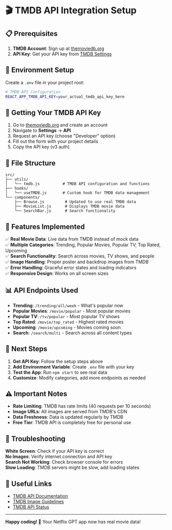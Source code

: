 # 🎬 TMDB API Integration Setup

## 📋 **Prerequisites**

1. **TMDB Account**: Sign up at [themoviedb.org](https://www.themoviedb.org/)
2. **API Key**: Get your API key from [TMDB Settings](https://www.themoviedb.org/settings/api)

## 🔑 **Environment Setup**

Create a `.env` file in your project root:

```bash
# TMDB API Configuration
REACT_APP_TMDB_API_KEY=your_actual_tmdb_api_key_here
```

## 🚀 **Getting Your TMDB API Key**

1. Go to [themoviedb.org](https://www.themoviedb.org/) and create an account
2. Navigate to **Settings** → **API**
3. Request an API key (choose "Developer" option)
4. Fill out the form with your project details
5. Copy the API key (v3 auth)

## 📁 **File Structure**

```
src/
├── utils/
│   └── tmdb.js          # TMDB API configuration and functions
├── hooks/
│   └── useTMDB.js       # Custom hook for TMDB data management
└── components/
    ├── Browse.js         # Updated to use real TMDB data
    ├── MovieList.js      # Displays TMDB movie data
    └── SearchBar.js      # Search functionality
```

## 🔧 **Features Implemented**

✅ **Real Movie Data**: Live data from TMDB instead of mock data  
✅ **Multiple Categories**: Trending, Popular Movies, Popular TV, Top Rated, Upcoming  
✅ **Search Functionality**: Search across movies, TV shows, and people  
✅ **Image Handling**: Proper poster and backdrop images from TMDB  
✅ **Error Handling**: Graceful error states and loading indicators  
✅ **Responsive Design**: Works on all screen sizes  

## 📊 **API Endpoints Used**

- **Trending**: `/trending/all/week` - What's popular now
- **Popular Movies**: `/movie/popular` - Most popular movies
- **Popular TV**: `/tv/popular` - Most popular TV shows
- **Top Rated**: `/movie/top_rated` - Highest rated movies
- **Upcoming**: `/movie/upcoming` - Movies coming soon
- **Search**: `/search/multi` - Search across all content types

## 🎯 **Next Steps**

1. **Get API Key**: Follow the setup steps above
2. **Add Environment Variable**: Create `.env` file with your key
3. **Test the App**: Run `npm start` to see real data
4. **Customize**: Modify categories, add more endpoints as needed

## ⚠️ **Important Notes**

- **Rate Limiting**: TMDB has rate limits (40 requests per 10 seconds)
- **Image URLs**: All images are served from TMDB's CDN
- **Data Freshness**: Data is updated regularly by TMDB
- **Free Tier**: TMDB API is completely free for personal use

## 🐛 **Troubleshooting**

**White Screen**: Check if your API key is correct  
**No Images**: Verify internet connection and API key  
**Search Not Working**: Check browser console for errors  
**Slow Loading**: TMDB servers might be slow, add loading states  

## 🔗 **Useful Links**

- [TMDB API Documentation](https://developers.themoviedb.org/3)
- [TMDB Image Guidelines](https://developers.themoviedb.org/3/getting-started/images)
- [TMDB API Status](https://status.themoviedb.org/)

---

**Happy coding! 🎉** Your Netflix GPT app now has real movie data!
